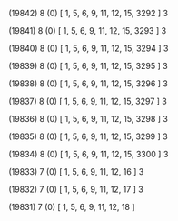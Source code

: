 (19842) 8 (0) [ 1, 5, 6, 9, 11, 12, 15, 3292 ] 3 


(19841) 8 (0) [ 1, 5, 6, 9, 11, 12, 15, 3293 ] 3 


(19840) 8 (0) [ 1, 5, 6, 9, 11, 12, 15, 3294 ] 3 


(19839) 8 (0) [ 1, 5, 6, 9, 11, 12, 15, 3295 ] 3 


(19838) 8 (0) [ 1, 5, 6, 9, 11, 12, 15, 3296 ] 3 


(19837) 8 (0) [ 1, 5, 6, 9, 11, 12, 15, 3297 ] 3 


(19836) 8 (0) [ 1, 5, 6, 9, 11, 12, 15, 3298 ] 3 


(19835) 8 (0) [ 1, 5, 6, 9, 11, 12, 15, 3299 ] 3 


(19834) 8 (0) [ 1, 5, 6, 9, 11, 12, 15, 3300 ] 3 


(19833) 7 (0) [ 1, 5, 6, 9, 11, 12, 16 ] 3 


(19832) 7 (0) [ 1, 5, 6, 9, 11, 12, 17 ] 3 


(19831) 7 (0) [ 1, 5, 6, 9, 11, 12, 18 ]  

